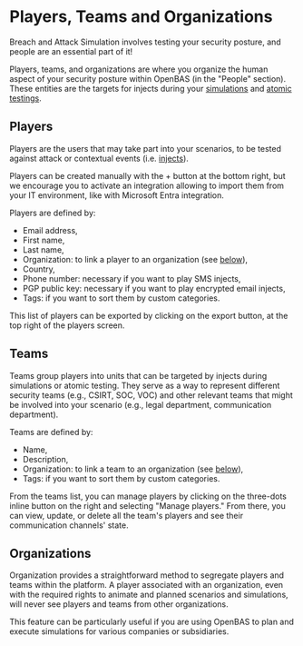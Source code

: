 # Players, Teams and Organizations

Breach and Attack Simulation involves testing your security posture, and people are an essential part of it!

Players, teams, and organizations are where you organize the human aspect of your security posture within OpenBAS (in the "People" section). These entities are the targets for injects during your [simulations](simulation.md) and [atomic testings](atomic.md).

<a id="players-section"></a>
## Players

Players are the users that may take part into your scenarios, to be tested against attack or contextual events (i.e. [injects](injects.md)).

Players can be created manually with the + button at the bottom right, but we encourage you to activate an integration allowing to import them from your IT environment, like with Microsoft Entra integration.

Players are defined by:

- Email address,
- First name,
- Last name,
- Organization: to link a player to an organization (see [below](teams_and_players_and_organizations.md#organization-section)),
- Country,
- Phone number: necessary if you want to play SMS injects,
- PGP public key: necessary if you want to play encrypted email injects,
- Tags: if you want to sort them by custom categories.

This list of players can be exported by clicking on the export button, at the top right of the players screen.

<!-- no screenshot here expect if all Players are fake people -->


## Teams

Teams group players into units that can be targeted by injects during simulations or atomic testing. They serve as a way to represent different security teams (e.g., CSIRT, SOC, VOC) and other relevant teams that might be involved into your scenario (e.g., legal department, communication department).

Teams are defined by:

- Name,
- Description,
- Organization: to link a team to an organization (see [below](teams_and_players_and_organizations.md#organization-section)),
- Tags: if you want to sort them by custom categories.

From the teams list, you can manage players by clicking on the three-dots inline button on the right and selecting "Manage players." From there, you can view, update, or delete all the team's players and see their communication channels' state.

<!-- screenshot of the Teams list  with a Manage Players drawer opened -->


<a id="organization-section"></a>
## Organizations

Organization provides a straightforward method to segregate players and teams within the platform. A player associated with an organization, even with the required rights to animate and planned scenarios and simulations, will never see players and teams from other organizations.

This feature can be particularly useful if you are using OpenBAS to plan and execute simulations for various companies or subsidiaries.

